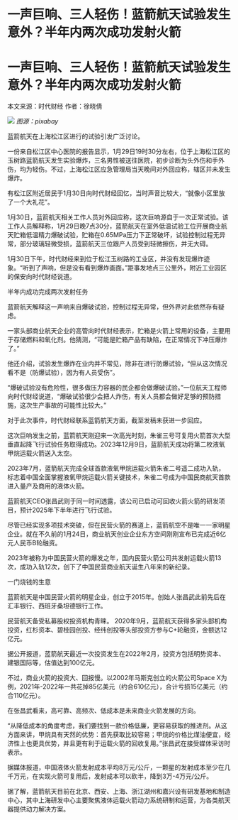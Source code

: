 # 一声巨响、三人轻伤！蓝箭航天试验发生意外？半年内两次成功发射火箭

# 一声巨响、三人轻伤！蓝箭航天试验发生意外？半年内两次成功发射火箭

本文来源：时代财经 作者：徐晓倩

![](https://inews.gtimg.com/om_bt/Ox8qp1jSiUiuVPU9nfsfQwLkpGNfYhWGCrAU_j5RrEMJ4AA/1000)
_图源：pixabay_

蓝箭航天在上海松江区进行的试验引发广泛讨论。

一份来自松江区中心医院的报告显示，1月29日19时30分左右，位于上海松江区的玉树路蓝箭航天发生实验爆炸，三名男性被送往医院，初步诊断为头外伤和手外伤，均为轻伤。不过，上海松江区应急管理局当天晚间对外回应称，辖区并未发生爆炸。

有松江区附近居民于1月30日向时代财经回忆，当时声音比较大，“就像小区里放了一个大礼花”。

1月30日，蓝箭航天相关工作人员对外回应称，这次巨响源自于一次正常试验。该工作人员解释称，1月29日晚7点30分，蓝箭航天在室外低温试验工位开展商业航天贮箱低温精力爆破试验，贮箱在0.65MPa压力下正常破坏，试验控制过程无异常，部分玻璃轻微受损，蓝箭航天三位跟产人员受到轻微擦伤，并无大碍。

1月30日下午，时代财经来到位于松江玉树路的工业区，并没有发现爆炸迹象。“听到了声响，但是没有看到爆炸画面。”距事发地点三公里外，附近工业园区的保安向时代财经说道。

半年内成功完成两次发射任务

蓝箭航天解释这一声响来自爆破试验，控制过程无异常，但外界对此依然存有疑虑。

一家头部商业航天企业的高管向时代财经表示，贮箱是火箭上常用的设备，主要用于存储燃料和氧化剂。他猜测，“可能是贮箱产品有缺陷，在正常情况下冲压爆炸了。”

他还介绍，试验发生爆炸在业内并不常见，除非在进行防爆试验，“但从这次情况看不是（防爆试验），因为有人员受伤”。

“爆破试验没有危险性，很多做压力容器的民企都会做爆破试验。”一位航天工程师向时代财经说道，“爆破试验很少会把人炸伤，有关人员都会做好足够的预防措施，这次生产事故的可能性比较大。”

对于此次事件，时代财经联系蓝箭航天方面，截至发稿未获进一步回应。

这次巨响发生之前，蓝箭航天刚迎来一次高光时刻，朱雀三号可复用火箭首次大型垂直起降飞行试验任务取得成功。2023年12月9日，蓝箭航天成功将第二枚液氧甲烷运载火箭送入太空。

2023年7月，蓝箭航天完成全球首款液氧甲烷运载火箭朱雀二号遥二成功入轨，标志着中国全面掌握液氧甲烷运载火箭关键技术，朱雀二号成为中国民商航天首款进入量产及商用的液体火箭。

蓝箭航天CEO张昌武则于同一时间透露，该公司已启动可回收火箭火箭的研发项目，预计2025年下半年进行飞行试验。

尽管已经实现多项技术突破，但在民营火箭的赛道上，蓝箭航空不是唯一一家明星企业。就在不久前的1月24日，商业航天创业企业东方空间刚刚宣布已完成近6亿元人民币B轮融资。

2023年被称为中国民营火箭的爆发之年，国内民营火箭公司共发射运载火箭13次，成功入轨12次，创下了中国民营商业航天诞生八年来的新纪录。

一门烧钱的生意

蓝箭航天是中国民营火箭的明星企业，创立于2015年。创始人张昌武此前先后在汇丰银行、西班牙桑坦德银行工作。

民营航天备受私募股权投资机构青睐。 2020年9月，蓝箭航天获得多家头部机构投资，红杉资本、碧桂园创投、经纬创投等头部投资方参与C+轮融资，金额达12亿元。

据公开报道，蓝箭航天最近一次投资发生在2022年2月，投资方包括明势资本、建银国际等，估值达到100亿元。

不过，商业火箭的投资大、回报慢。以2002年马斯克创立的火箭公司Space
X为例，2021年-2022年一共花掉85亿美元（约合610亿元），合计亏损15亿美元（约合110亿元）。

在张昌武看来，高可靠、高频次、低成本是未来商业火箭发展的方向。

“从降低成本的角度考虑，我们要找到一款价格低廉，更容易获取的推进剂。从这方面来讲，甲烷具有天然的优势：首先获取比较容易；甲烷的价格比煤油便宜，经济性上也更具优势，并且更有利于运载火箭的回收复用。”张昌武在接受媒体采访时表示。

据媒体报道，中国液体火箭发射成本平均8万元/公斤，一颗星的发射成本至少在几千万元，在实现火箭可复用后，发射成本可以砍半，降到3万-4万元/公斤。

据了解，蓝箭航天目前在北京、西安、上海、浙江湖州和嘉兴设有研发基地和制造中心，其中上海研发中心主要聚焦液体运载火箭动力系统研制和运营，为各类航天器提供动力解决方案。

